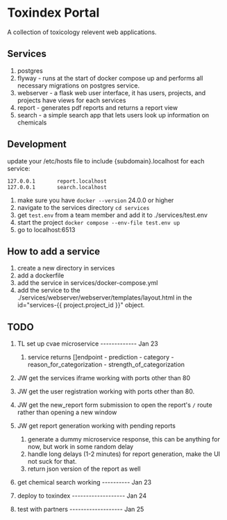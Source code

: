 # Toxindex Portal
A collection of toxicology relevent web applications.

## Services
1. postgres
2. flyway - runs at the start of docker compose up and performs all necessary migrations on postgres service.
3. webserver - a flask web user interface, it has users, projects, and projects have views for each services
4. report - generates pdf reports and returns a report view
5. search - a simple search app that lets users look up information on chemicals

## Development
update your /etc/hosts file to include {subdomain}.localhost for each service:
```
127.0.0.1       report.localhost
127.0.0.1       search.localhost
```
1. make sure you have `docker --version` 24.0.0 or higher
2. navigate to the services directory `cd services`
3. get `test.env` from a team member and add it to ./services/test.env
3. start the project `docker compose --env-file test.env up`
4. go to localhost:6513

## How to add a service
1. create a new directory in services
2. add a dockerfile
3. add the service in services/docker-compose.yml
4. add the service to the ./services/webserver/webserver/templates/layout.html in the id="services-{{ project.project_id }}" object. 

## TODO
1. TL set up cvae microservice ------------- Jan 23
   1. service returns []endpoint - prediction - category - reason_for_categorization - strength_of_categorization 

2. JW get the services iframe working with ports other than 80
3. JW get the user registration working with ports other than 80.
4. JW get the new_report form submission to open the report's `/` route rather than opening a new window

5. JW get report generation working with pending reports
   1. generate a dummy microservice response, this can be anything for now, but work in some random delay
   2. handle long delays (1-2 minutes) for report generation, make the UI not suck for that.
   3. return json version of the report as well

6. get chemical search working ---------- Jan 23
7. deploy to toxindex ------------------- Jan 24
8. test with partners ------------------- Jan 25

